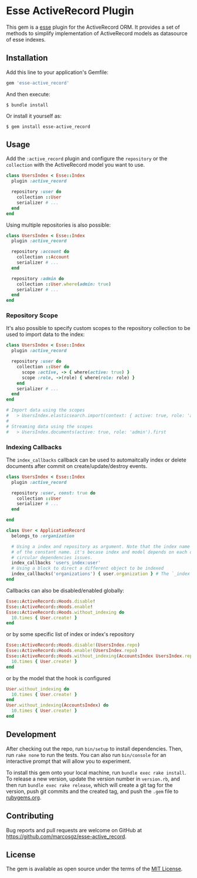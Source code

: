 # Esse ActiveRecord Plugin

This gem is a [esse](https://github.com/marcosgz/esse) plugin for the ActiveRecord ORM. It provides a set of methods to simplify implementation of ActiveRecord models as datasource of esse indexes.

## Installation

Add this line to your application's Gemfile:

```ruby
gem 'esse-active_record'
```

And then execute:

    $ bundle install

Or install it yourself as:

    $ gem install esse-active_record

## Usage

Add the `:active_record` plugin and configure the `repository` or the `collection` with the ActiveRecord model you want to use.

```ruby
class UsersIndex < Esse::Index
  plugin :active_record

  repository :user do
    collection ::User
    serializer # ...
  end
end
```

Using multiple repositories is also possible:

```ruby
class UsersIndex < Esse::Index
  plugin :active_record

  repository :account do
    collection ::Account
    serializer # ...
  end

  repository :admin do
    collection ::User.where(admin: true)
    serializer # ...
  end
end
```

### Repository Scope
It's also possible to specify custom scopes to the repository collection to be used to import data to the index:

```ruby
class UsersIndex < Esse::Index
  plugin :active_record

  repository :user do
    collection ::User do
      scope :active, -> { where(active: true) }
      scope :role, ->(role) { where(role: role) }
    end
    serializer # ...
  end
end

# Import data using the scopes
#   > UsersIndex.elasticsearch.import(context: { active: true, role: 'admin' })
# 
# Streaming data using the scopes
#   > UsersIndex.documents(active: true, role: 'admin').first
```

### Indexing Callbacks

The `index_callbacks` callback can be used to automaitcally index or delete documents after commit on create/update/destroy events.

```ruby
class UsersIndex < Esse::Index
  plugin :active_record

  repository :user, const: true do
    collection ::User
    serializer # ...
  end

end

class User < ApplicationRecord
  belongs_to :organization

  # Using a index and repository as argument. Note that the index name is used instead of the 
  # of the constant name. it's becase index and model depends on each other should result in
  # circular dependencies issues.
  index_callbacks 'users_index:user'
  # Using a block to direct a different object to be indexed
  index_callbacks('organizations') { user.organization } # The `_index` suffix and repo name  is optional on the index name
end
```

Callbacks can also be disabled/enabled globally:

```ruby
Esse::ActiveRecord::Hoods.disable!
Esse::ActiveRecord::Hoods.enable!
Esse::ActiveRecord::Hoods.without_indexing do
  10.times { User.create! }
end
```

or by some specific list of index or index's repository

```ruby
Esse::ActiveRecord::Hoods.disable!(UsersIndex.repo)
Esse::ActiveRecord::Hoods.enable!(UsersIndex.repo)
Esse::ActiveRecord::Hoods.without_indexing(AccountsIndex UsersIndex.repo, ) do
  10.times { User.create! }
end
```

or by the model that the hook is configured

```ruby
User.without_indexing do
  10.times { User.create! }
end
User.without_indexing(AccountsIndex) do
  10.times { User.create! }
end
```


## Development

After checking out the repo, run `bin/setup` to install dependencies. Then, run `rake none` to run the tests. You can also run `bin/console` for an interactive prompt that will allow you to experiment.

To install this gem onto your local machine, run `bundle exec rake install`. To release a new version, update the version number in `version.rb`, and then run `bundle exec rake release`, which will create a git tag for the version, push git commits and the created tag, and push the `.gem` file to [rubygems.org](https://rubygems.org).

## Contributing

Bug reports and pull requests are welcome on GitHub at https://github.com/marcosgz/esse-active_record.

## License

The gem is available as open source under the terms of the [MIT License](https://opensource.org/licenses/MIT).
